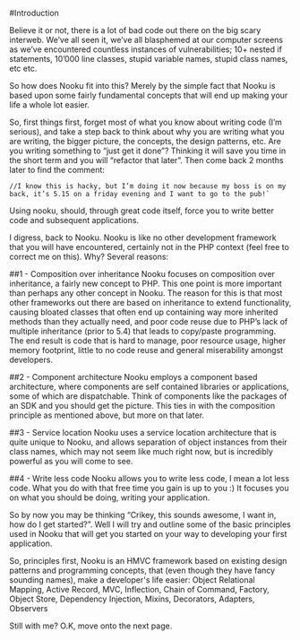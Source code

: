 #Introduction

Believe it or not, there is a lot of bad code out there on the big scary interweb. We’ve all seen it, we’ve all blasphemed at our computer screens as we’ve encountered countless instances of vulnerabilities; 10+ nested if statements, 10’000 line classes, stupid variable names, stupid class names, etc etc.

So how does Nooku fit into this? Merely by the simple fact that Nooku is based upon some fairly fundamental concepts that will end up making your life a whole lot easier.

So, first things first, forget most of what you know about writing code (I’m serious), and take a step back to think about why you are writing what you are writing, the bigger picture, the concepts, the design patterns, etc. Are you writing something to “just get it done”? Thinking it will save you time in the short term and you will “refactor that later”. Then come back 2 months later to find the comment:

	//I know this is hacky, but I’m doing it now because my boss is on my back, it’s 5.15 on a friday evening and I want to go to the pub!`

Using nooku, should, through great code itself, force you to write better code and subsequent applications.

I digress, back to Nooku. Nooku is like no other development framework that you will have encountered, certainly not in the PHP context (feel free to correct me on this). Why? Several reasons:

##1 - Composition over inheritance
Nooku focuses on composition over inheritance, a fairly new concept to PHP. This one point is more important than perhaps any other concept in Nooku. The reason for this is that most other frameworks out there are based on inheritance to extend functionality, causing bloated classes that often end up containing way more inherited methods than they actually need, and poor code reuse due to PHP’s lack of multiple inheritance (prior to 5.4) that leads to copy/paste programming. The end result is code that is hard to manage, poor resource usage, higher memory footprint, little to no code reuse and general miserability amongst developers.

##2 - Component architecture
Nooku employs a component based architecture, where components are self contained libraries or applications, some of which are dispatchable. Think of components like the packages of an SDK and you should get the picture. This ties in with the composition principle as mentioned above, but more on that later.

##3 - Service location
Nooku uses a service location architecture that is quite unique to Nooku, and allows separation of object instances from their class names, which may not seem like much right now, but is incredibly powerful as you will come to see.

##4 - Write less code
Nooku allows you to write less code, I mean a lot less code. What you do with that free time you gain is up to you :) It focuses you on what you should be doing, writing your application.

So by now you may be thinking “Crikey, this sounds awesome, I want in, how do I get started?”.
Well I will try and outline some of the basic principles used in Nooku that will get you started on your way to developing your first application.

So, principles first, Nooku is an HMVC framework based on existing design patterns and programming concepts, that (even though they have fancy sounding names), make a developer's life easier: Object Relational Mapping, Active Record, MVC, Inflection, Chain of Command, Factory, Object Store, Dependency Injection, Mixins, Decorators, Adapters, Observers

Still with me? O.K, move onto the next page.